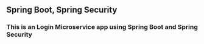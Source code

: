 <h2>Spring Boot, Spring Security</h2>
<h3>This is an Login Microservice app using Spring Boot and Spring Security</h3>
